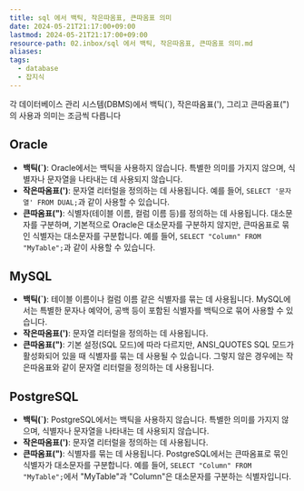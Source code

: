 ```yaml
---
title: sql 에서 백틱, 작은따옴표, 큰따옴표 의미
date: 2024-05-21T21:17:00+09:00
lastmod: 2024-05-21T21:17:00+09:00
resource-path: 02.inbox/sql 에서 백틱, 작은따옴표, 큰따옴표 의미.md
aliases: 
tags:
  - database
  - 잡지식
---
```

각 데이터베이스 관리 시스템(DBMS)에서 백틱(\`), 작은따옴표('), 그리고 큰따옴표(")의 사용과 의미는 조금씩 다릅니다

## Oracle

- **백틱(\`)**: Oracle에서는 백틱을 사용하지 않습니다. 특별한 의미를 가지지 않으며, 식별자나 문자열을 나타내는 데 사용되지 않습니다.
- **작은따옴표(\')**: 문자열 리터럴을 정의하는 데 사용됩니다. 예를 들어, `SELECT '문자열' FROM DUAL;`과 같이 사용할 수 있습니다.
- **큰따옴표(")**: 식별자(테이블 이름, 컬럼 이름 등)를 정의하는 데 사용됩니다. 대소문자를 구분하며, 기본적으로 Oracle은 대소문자를 구분하지 않지만, 큰따옴표로 묶인 식별자는 대소문자를 구분합니다. 예를 들어, `SELECT "Column" FROM "MyTable";`과 같이 사용할 수 있습니다.

## MySQL

- **백틱(\`)**: 테이블 이름이나 컬럼 이름 같은 식별자를 묶는 데 사용됩니다. MySQL에서는 특별한 문자나 예약어, 공백 등이 포함된 식별자를 백틱으로 묶어 사용할 수 있습니다.
- **작은따옴표(')**: 문자열 리터럴을 정의하는 데 사용됩니다.
- **큰따옴표(")**: 기본 설정(SQL 모드)에 따라 다르지만, ANSI_QUOTES SQL 모드가 활성화되어 있을 때 식별자를 묶는 데 사용될 수 있습니다. 그렇지 않은 경우에는 작은따옴표와 같이 문자열 리터럴을 정의하는 데 사용됩니다.

## PostgreSQL

- **백틱(\`)**: PostgreSQL에서는 백틱을 사용하지 않습니다. 특별한 의미를 가지지 않으며, 식별자나 문자열을 나타내는 데 사용되지 않습니다.
- **작은따옴표(')**: 문자열 리터럴을 정의하는 데 사용됩니다.
- **큰따옴표(")**: 식별자를 묶는 데 사용됩니다. PostgreSQL에서는 큰따옴표로 묶인 식별자가 대소문자를 구분합니다. 예를 들어, `SELECT "Column" FROM "MyTable";`에서 "MyTable"과 "Column"은 대소문자를 구분하는 식별자입니다.